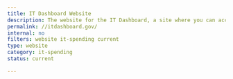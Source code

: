 ```yaml
---
title: IT Dashboard Website
description: The website for the IT Dashboard, a site where you can access the same tools and analysis that the government uses to oversee the performance of Federal IT investments.
permalink: //itdashboard.gov/
internal: no
filters: website it-spending current
type: website
category: it-spending
status: current

---
```

